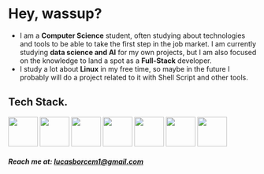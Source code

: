 # Hey, wassup?

- I am a **Computer Science** student, often studying about technologies and tools to be able to take the first step in the job market. I am currently studying **data science and AI** for my own projects, but I am also focused on the knowledge to land a spot as a **Full-Stack** developer.
- I study a lot about **Linux** in my free time, so maybe in the future I probably will do a project related to it with Shell Script and other tools.

## Tech Stack.

<img width="60px" src="https://cdn.jsdelivr.net/gh/devicons/devicon@latest/icons/javascript/javascript-original.svg" /> <img width="60px" src="https://cdn.jsdelivr.net/gh/devicons/devicon@latest/icons/python/python-original.svg" /> <img width="60px" src="https://cdn.jsdelivr.net/gh/devicons/devicon@latest/icons/cplusplus/cplusplus-original.svg" /> <img width="60px" src="https://cdn.jsdelivr.net/gh/devicons/devicon@latest/icons/nodejs/nodejs-original.svg" /> <img width="60px" src="https://cdn.jsdelivr.net/gh/devicons/devicon@latest/icons/git/git-original.svg" /> <img width="60px" src="https://cdn.jsdelivr.net/gh/devicons/devicon@latest/icons/linux/linux-original.svg" /> <img width="60px" src="https://cdn.jsdelivr.net/gh/devicons/devicon@latest/icons/bash/bash-original.svg" />

##### Reach me at: lucasborcem1@gmail.com
